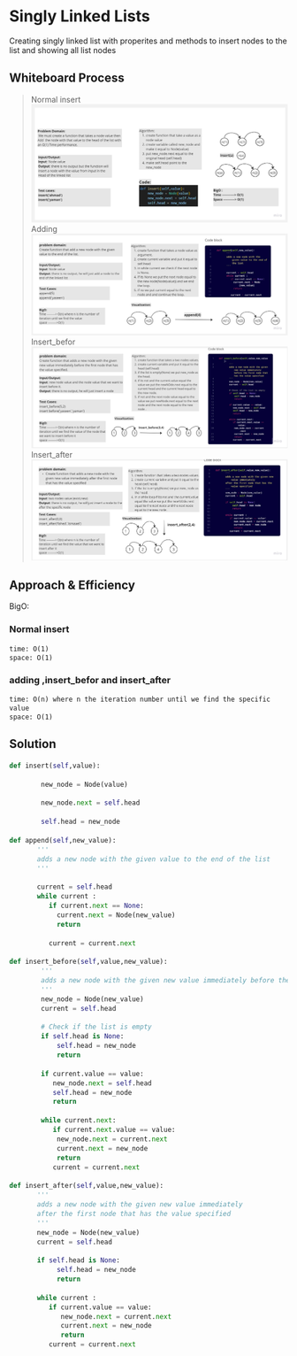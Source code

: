 # Singly Linked Lists
Creating singly linked list with properites and methods to insert nodes to the list and showing all list nodes 

## Whiteboard Process
>Normal insert
![insertWhiteboard](./insert.jpg)
>Adding
![adding](./adding.jpg)
>Insert_befor
![insert_before](./insert_before.jpg)
>Insert_after
![insert_after](./insert_after.jpg)

## Approach & Efficiency
BigO:

### Normal insert
```
time: O(1)
space: O(1)
```
### adding ,insert_befor and insert_after
```
time: O(n) where n the iteration number until we find the specific value
space: O(1)
```
## Solution
``` python
def insert(self,value):

        new_node = Node(value)

        new_node.next = self.head

        self.head = new_node

def append(self,new_value):
       '''
       adds a new node with the given value to the end of the list
       '''
       
       current = self.head
       while current :
          if current.next == None:
            current.next = Node(new_value)
            return 
             
          current = current.next

def insert_before(self,value,new_value):
        '''
        adds a new node with the given new value immediately before the first node that has the value specified
        '''
        new_node = Node(new_value)
        current = self.head

        # Check if the list is empty
        if self.head is None:
            self.head = new_node
            return

        if current.value == value:
           new_node.next = self.head
           self.head = new_node
           return 

        while current.next:
           if current.next.value == value:
            new_node.next = current.next
            current.next = new_node
            return
           current = current.next
        
def insert_after(self,value,new_value):
       '''
       adds a new node with the given new value immediately 
       after the first node that has the value specified
       '''
       new_node = Node(new_value)
       current = self.head

       if self.head is None:
            self.head = new_node
            return

       while current :
          if current.value == value:
             new_node.next = current.next
             current.next = new_node
             return
          current = current.next
```